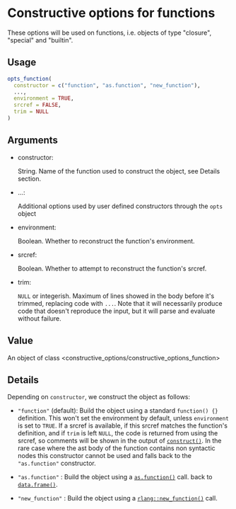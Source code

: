 # Constructive options for functions

These options will be used on functions, i.e. objects of type "closure",
"special" and "builtin".

## Usage

``` r
opts_function(
  constructor = c("function", "as.function", "new_function"),
  ...,
  environment = TRUE,
  srcref = FALSE,
  trim = NULL
)
```

## Arguments

- constructor:

  String. Name of the function used to construct the object, see Details
  section.

- ...:

  Additional options used by user defined constructors through the
  `opts` object

- environment:

  Boolean. Whether to reconstruct the function's environment.

- srcref:

  Boolean. Whether to attempt to reconstruct the function's srcref.

- trim:

  `NULL` or integerish. Maximum of lines showed in the body before it's
  trimmed, replacing code with `...`. Note that it will necessarily
  produce code that doesn't reproduce the input, but it will parse and
  evaluate without failure.

## Value

An object of class
\<constructive_options/constructive_options_function\>

## Details

Depending on `constructor`, we construct the object as follows:

- `"function"` (default): Build the object using a standard
  `function() {}` definition. This won't set the environment by default,
  unless `environment` is set to `TRUE`. If a srcref is available, if
  this srcref matches the function's definition, and if `trim` is left
  `NULL`, the code is returned from using the srcref, so comments will
  be shown in the output of
  [`construct()`](https://cynkra.github.io/constructive/reference/construct.md).
  In the rare case where the ast body of the function contains non
  syntactic nodes this constructor cannot be used and falls back to the
  `"as.function"` constructor.

- `"as.function"` : Build the object using a
  [`as.function()`](https://rdrr.io/r/base/as.function.html) call. back
  to [`data.frame()`](https://rdrr.io/r/base/data.frame.html).

- `"new_function"` : Build the object using a
  [`rlang::new_function()`](https://rlang.r-lib.org/reference/new_function.html)
  call.
